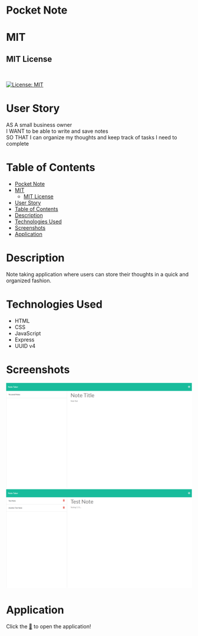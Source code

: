 # Pocket Note

# MIT 

## MIT License 
<br>

[![License: MIT](https://img.shields.io/badge/License-MIT-yellow.svg)](https://opensource.org/licenses/MIT)



# User Story 
AS A small business owner 
<br>
I WANT to be able to write and save notes
<br>
SO THAT I can organize my thoughts and keep track of tasks I need to complete

# Table of Contents 
- [Pocket Note](#pocket-note)
- [MIT](#mit)
  - [MIT License](#mit-license)
- [User Story](#user-story)
- [Table of Contents](#table-of-contents)
- [Description](#description)
- [Technologies Used](#technologies-used)
- [Screenshots](#screenshots)
- [Application](#application)

# Description 
Note taking application where users can store their thoughts in a quick and organized fashion. 

# Technologies Used
- HTML
- CSS
-  JavaScript
-  Express
-  UUID v4
  
# Screenshots

<img src="./Assets/Images/notescreen1.png">
<img src ="./Assets/Images/notescreen2.png">

# Application 

Click the <a target ="_blank" href="https://pacific-oasis-81006.herokuapp.com/">📝</a> to open the application! 
